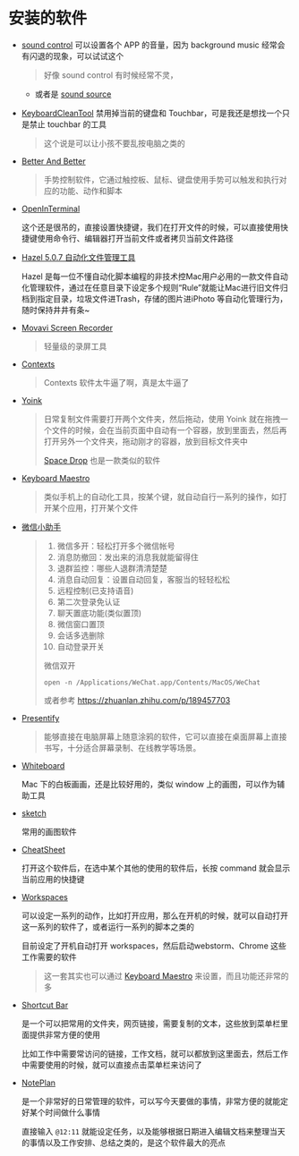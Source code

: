 # 安装的软件
- [sound control](https://www.macappbox.com/a/sound-control-2.html) 可以设置各个 APP 的音量，因为 background music 经常会有闪退的现象，可以试试这个

    > 好像 sound control 有时候经常不灵，

    - 或者是 [sound source](https://xclient.info/s/soundsource.html)

- [KeyboardCleanTool](https://www.macappbox.com/a/668.html) 禁用掉当前的键盘和 Touchbar，可是我还是想找一个只是禁止 touchbar 的工具

  > 这个说是可以让小孩不要乱按电脑之类的
  
- [Better And Better](https://www.macappbox.com/a/627.html)
  
    > 手势控制软件，它通过触控板、鼠标、键盘使用手势可以触发和执行对应的功能、动作和脚本
    
- [OpenInTerminal](https://www.macappbox.com/a/OpenInTerminal.html) 

    这个还是很吊的，直接设置快捷键，我们在打开文件的时候，可以直接使用快捷键使用命令行、编辑器打开当前文件或者拷贝当前文件路径  

- [Hazel 5.0.7 自动化文件管理工具](https://xclient.info/s/hazel.html)

    Hazel 是每一位不懂自动化脚本编程的非技术控Mac用户必用的一款文件自动化管理软件，通过在任意目录下设定多个规则“Rule”就能让Mac进行旧文件归档到指定目录，垃圾文件进Trash，存储的图片进iPhoto 等自动化管理行为，随时保持井井有条~

-  [Movavi Screen Recorder](https://www.macappbox.com/a/Movavi-Screen-Recorder.html)  
   
    > 轻量级的录屏工具
    
- [Contexts](https://www.macappbox.com/a/821.html)
  
    > Contexts 软件太牛逼了啊，真是太牛逼了
    
- [Yoink](https://www.macappbox.com/a/yoink.html) 
  
    > 日常复制文件需要打开两个文件夹，然后拖动，使用 Yoink 就在拖拽一个文件的时候，会在当前页面中自动有一个容器，放到里面去，然后再打开另外一个文件夹，拖动刚才的容器，放到目标文件夹中
    >
    > [Space Drop](https://xclient.info/s/space-drop.html) 也是一款类似的软件
    
- [Keyboard Maestro](https://www.macappbox.com/a/keyborad-maestro.html) 
  
   > 类似手机上的自动化工具，按某个键，就自动自行一系列的操作，如打开某个应用，打开某个文件    
   
- [微信小助手](https://www.macappbox.com/a/WeChat-Extension-for-mac.html)   
  
   > 1. 微信多开：轻松打开多个微信帐号
   > 2. 消息防撤回：发出来的消息我就能留得住
   > 3. 退群监控：哪些人退群清清楚楚
   > 4. 消息自动回复：设置自动回复，客服当的轻轻松松
   > 5. 远程控制(已支持语音)
   > 6. 第二次登录免认证
   > 7. 聊天置底功能(类似置顶)
   > 8. 微信窗口置顶
   > 9. 会话多选删除
   > 10. 自动登录开关
   >
   > 微信双开
   >
   > ```
   > open -n /Applications/WeChat.app/Contents/MacOS/WeChat
   > ```
   >
   > 或者参考   https://zhuanlan.zhihu.com/p/189457703
   
- [Presentify](https://www.macappbox.com/a/616.html)
  
    >能够直接在电脑屏幕上随意涂鸦的软件，它可以直接在桌面屏幕上直接书写，十分适合屏幕录制、在线教学等场景。

- [Whiteboard](https://www.macappbox.com/a/613.html)

  Mac 下的白板画画，还是比较好用的，类似 window 上的画图，可以作为辅助工具

- [sketch](https://www.macappbox.com/a/sketch.html)

  常用的画图软件

- [CheatSheet](https://www.macappbox.com/a/cheatsheet.html)

  打开这个软件后，在选中某个其他的使用的软件后，长按 command 就会显示当前应用的快捷键

- [Workspaces](https://xclient.info/s/workspaces.html)

    可以设定一系列的动作，比如打开应用，那么在开机的时候，就可以自动打开这一系列的软件了，或者运行一系列的脚本之类的

    目前设定了开机自动打开 workspaces，然后启动webstorm、Chrome 这些工作需要的软件

    > 这一套其实也可以通过  [Keyboard Maestro](https://www.macappbox.com/a/keyborad-maestro.html)  来设置，而且功能还非常的多

- [Shortcut Bar](https://xclient.info/s/shortcut-bar.html#versions)

  是一个可以把常用的文件夹，网页链接，需要复制的文本，这些放到菜单栏里面提供非常方便的使用

  比如工作中需要常访问的链接，工作文档，就可以都放到这里面去，然后工作中需要使用的时候，就可以直接点击菜单栏来访问了

- [NotePlan](https://xclient.info/s/noteplan.html#versions) 

  是一个非常好的日常管理的软件，可以写今天要做的事情，非常方便的就能定好某个时间做什么事情

  直接输入 `@12:11` 就能设定任务，以及能够根据日期进入编辑文档来整理当天的事情以及工作安排、总结之类的，是这个软件最大的亮点